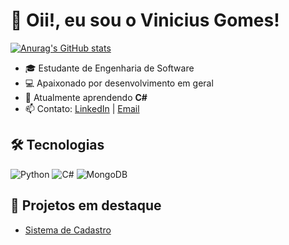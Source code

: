 # 👋 Oii!, eu sou o Vinicius Gomes!

[![Anurag's GitHub stats](https://github-readme-stats.vercel.app/api?username=VinnyGoom)](https://github.com/anuraghazra/github-readme-stats)
- 🎓 Estudante de Engenharia de Software
- 💻 Apaixonado por desenvolvimento em geral
- 🚀 Atualmente aprendendo **C#**
- 📫 Contato: [LinkedIn](https://linkedin.com/in/seu-perfil) | [Email](mailto:seu@email.com)

## 🛠 Tecnologias
![Python](https://img.shields.io/badge/-Python-3776AB?logo=python&logoColor=white)
![C#](https://img.shields.io/badge/-C%23-239120?logo=c-sharp&logoColor=white)
![MongoDB](https://img.shields.io/badge/-MongoDB-47A248?logo=mongodb&logoColor=white)

## 📂 Projetos em destaque
- [Sistema de Cadastro](https://github.com/seu-usuario/projeto1)

